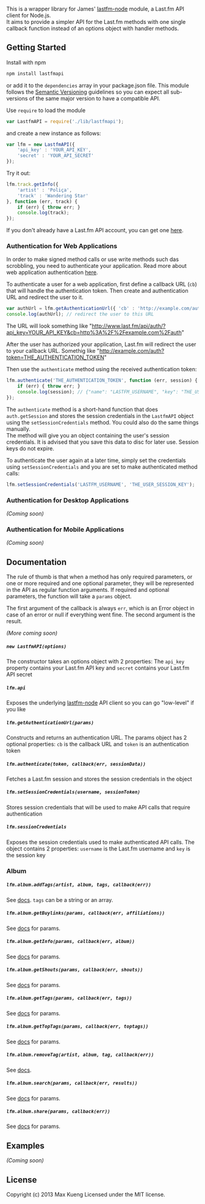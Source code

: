 This is a wrapper library for James' [lastfm-node][lastfmnode] module, a
Last.fm API client for Node.js.  
It aims to provide a simpler API for the Last.fm methods with one single
callback function instead of an options object with handler methods.

Getting Started
---------------

Install with npm

```sh
npm install lastfmapi
```

or add it to the `dependencies` array in your package.json file. This
module follows the [Semantic Versioning][semver] guidelines so you can
expect all sub-versions of the same major version to have a compatible
API.

Use `require` to load the module

```javascript
var LastfmAPI = require('./lib/lastfmapi');
```

and create a new instance as follows:

```javascript
var lfm = new LastfmAPI({
	'api_key' : 'YOUR_API_KEY',
	'secret' : 'YOUR_API_SECRET'
});
```

Try it out:

```javascript
lfm.track.getInfo({
	'artist' : 'Poliça',
	'track' : 'Wandering Star'
}, function (err, track) {
	if (err) { throw err; }
	console.log(track);
});
```

If you don't already have a Last.fm API account, you can get one
[here][register].

### Authentication for Web Applications

In order to make signed method calls or use write methods such das
scrobbling, you need to authenticate your application. Read more about
web application authentication [here][webauth].

To authenticate a user for a web application, first define a callback
URL (`cb`) that will handle the authentication token. Then create and
authentication URL and redirect the user to it.

```javascript
var authUrl = lfm.getAuthenticationUrl({ 'cb' : 'http://example.com/auth' });
console.log(authUrl); // redirect the user to this URL
```

The URL will look something like
"http://www.last.fm/api/auth/?api_key=YOUR_API_KEY&cb=http%3A%2F%2Fexample.com%2Fauth"

After the user has authorized your application, Last.fm will redirect
the user to your callback URL. Somethig like
"http://example.com/auth?token=THE_AUTHENTICATION_TOKEN"

Then use the `authenticate` method using the received authentication
token:

```javascript
lfm.authenticate('THE_AUTHENTICATION_TOKEN', function (err, session) {
	if (err) { throw err; }
	console.log(session); // {"name": "LASTFM_USERNAME", "key": "THE_USER_SESSION_KEY"}
});
```

The `authenticate` method is a short-hand function that does
`auth.getSession` and stores the session credentials in the `LastfmAPI`
object using the `setSessionCredentials` method. You could also do the
same things manually.  
The method will give you an object containing the user's session
credentials. It is advised that you save this data to disc for later
use. Session keys do not expire.

To authenticate the user again at a later time, simply set the
credentials using `setSessionCredentials` and you are set to make
authenticated method calls:

```javascript
lfm.setSessionCredentials('LASTFM_USERNAME', 'THE_USER_SESSION_KEY');
```

### Authentication for Desktop Applications
_(Coming soon)_

### Authentication for Mobile Applications
_(Coming soon)_

Documentation
-------------

The rule of thumb is that when a method has only required parameters, or
one or more required and one optional parameter, they will be
represented in the API as regular function arguments. If required and
optional parameters, the function will take a `params` object.

The first argument of the callback is always `err`, which is an Error
object in case of an error or null if everything went fine. The second
argument is the result.

_(More coming soon)_

##### `new LastfmAPI(options)`  

The constructor takes an options object with 2 properties: The `api_key`
property contains your Last.fm API key and `secret` contains your
Last.fm API secret

##### `lfm.api`  

Exposes the underlying [lastfm-node][lastfmnode] API client so you can
go "low-level" if you like

##### `lfm.getAuthenticationUrl(params)`  

Constructs and returns an authentication URL. The params object has 2
optional properties: `cb` is the callback URL and `token` is an
authentication token

##### `lfm.authenticate(token, callback(err, sessionData))`  

Fetches a Last.fm session and stores the session credentials in the
object

##### `lfm.setSessionCredentials(username, sessionToken)`  

Stores session credentials that will be used to make API calls that
require authentication

##### `lfm.sessionCredentials`  

Exposes the session credentials used to make authenticated API calls.
The object contains 2 properties: `username` is the Last.fm username and
`key` is the session key

### Album

##### `lfm.album.addTags(artist, album, tags, callback(err))`

See [docs](http://www.last.fm/api/show/album.addTags). `tags` can be a string or an array.

##### `lfm.album.getBuylinks(params, callback(err, affiliations))`

See [docs](http://www.last.fm/api/show/album.getBuylinks) for params.

##### `lfm.album.getInfo(params, callback(err, album))`

See [docs](http://www.last.fm/api/show/album.getInfo) for params.

##### `lfm.album.getShouts(params, callback(err, shouts))`

See [docs](http://www.last.fm/api/show/album.getShouts) for params.

##### `lfm.album.getTags(params, callback(err, tags))`

See [docs](http://www.last.fm/api/show/album.getTags) for params.

##### `lfm.album.getTopTags(params, callback(err, toptags))`

See [docs](http://www.last.fm/api/show/album.getTopTags) for params.

##### `lfm.album.removeTag(artist, album, tag, callback(err))`

See [docs](http://www.last.fm/api/show/album.removeTag).

##### `lfm.album.search(params, callback(err, results))`

See [docs](http://www.last.fm/api/show/album.search) for params.

##### `lfm.album.share(params, callback(err))`

See [docs](http://www.last.fm/api/show/album.share) for params.

Examples
--------

_(Coming soon)_

License
-------

Copyright (c) 2013 Max Kueng
Licensed under the MIT license.


[lastfmnode]: https://github.com/jammus/lastfm-node
[semver]: http://semver.org/
[register]: http://www.last.fm/api/account/create
[webauth]: http://www.last.fm/api/webauth
